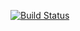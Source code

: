 [![Build Status](https://travis-ci.com/CrankBoo/geometry_V1.svg?branch=first)](https://travis-ci.com/CrankBoo/geometry_V1)
